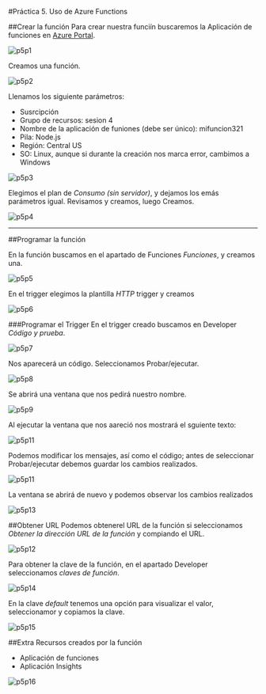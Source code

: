 #Práctica 5. Uso de Azure Functions

##Crear la función
Para crear nuestra funciín buscaremos la Aplicación de funciones en [Azure Portal](https://portal.azure.com/).

![p5p1](imagenes\p5p1.png)

Creamos una función.

![p5p2](imagenes\p5p2.png)

Llenamos los siguiente parámetros:
- Susrcipción
- Grupo de recursos: sesion 4
- Nombre de la aplicación de funiones (debe ser único): mifuncion321
- Pila: Node.js
- Región: Central US
- SO: Linux, aunque si durante la creación nos marca error, cambimos a Windows

![p5p3](imagenes\p5p3.png)

Elegimos el plan de _Consumo (sin servidor)_, y dejamos los emás parámetros igual. Revisamos y creamos, luego Creamos.

![p5p4](imagenes\p5p4.png)

--------------------------------
##Programar la función

En la función buscamos en el apartado de Funciones _Funciones_, y creamos una.

![p5p5](imagenes\p5p5.png)

En el trigger elegimos la plantilla _HTTP_ trigger y creamos

![p5p6](imagenes\p5p6.png)

###Programar el Trigger
En el trigger creado buscamos en Developer _Código y prueba_.

![p5p7](imagenes\p5p7.png)

Nos aparecerá un código. Seleccionamos Probar/ejecutar.

![p5p8](imagenes\p5p8.png)

Se abrirá una ventana que nos pedirá nuestro nombre.

![p5p9](imagenes\p5p9.png)

Al ejecutar la ventana que nos aareció nos mostrará el sguiente texto:

![p5p11](imagenes\p5p10.png)

 Podemos modificar los mensajes, así como el código; antes de seleccionar Probar/ejecutar debemos guardar los cambios realizados.

![p5p11](imagenes\p5p11.png)

La ventana se abrirá de nuevo y podemos observar los cambios realizados

![p5p13](imagenes\p5p13.png)

##Obtener URL
Podemos obtenerel URL de la función si seleccionamos  _Obtener la dirección URL de la función_ y compiando el URL.

![p5p12](imagenes\p5p12.png)

Para obtener la clave de la función, en el apartado Developer seleccionamos _claves de función_.

![p5p14](imagenes\p5p14.png)

En la clave _default_ tenemos una opción para visualizar el valor, seleccionamor y copiamos la clave.

![p5p15](imagenes\p5p15.png)

##Extra
Recursos creados por la función
- Aplicación de funciones
- Aplicación Insights

![p5p16](imagenes\p5p16.png)